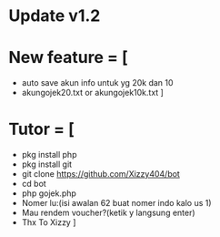 # Update v1.2
# New feature = [
* auto save akun info untuk yg 20k dan 10
* akungojek20.txt or akungojek10k.txt ]

# Tutor = [
* pkg install php
* pkg install git
* git clone https://github.com/Xizzy404/bot
* cd bot
* php gojek.php
* Nomer lu:(isi awalan 62 buat nomer indo kalo us 1)
* Mau rendem voucher?(ketik y langsung enter)
* Thx To Xizzy ]
